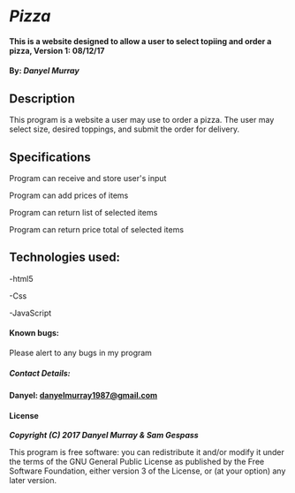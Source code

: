 # _Pizza_

#### This is a website designed to allow a user to select topiing and order a pizza, Version 1: 08/12/17

#### By: _**Danyel Murray**_


## Description

This program is a website a user may use to order a pizza. The user may select size, desired toppings, and submit the order for delivery.



## Specifications

Program can receive and store user's input

Program can add prices of items

Program can return list of selected items

Program can return price total of selected items



## Technologies used:

-html5

-Css

-JavaScript



#### Known bugs:

Please alert to any bugs in my program

##### **Contact Details:**

**Danyel: danyelmurray1987@gmail.com**

#### License

_**Copyright (C) 2017 Danyel Murray & Sam Gespass**_

This program is free software: you can redistribute it and/or modify it under the terms of the GNU General Public License as published by the Free Software Foundation, either version 3 of the License, or (at your option) any later version.
